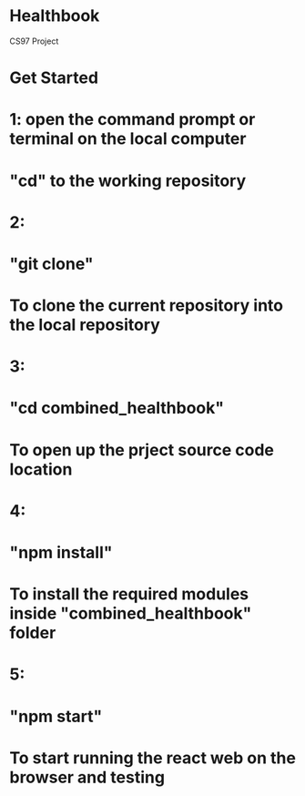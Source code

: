 # Healthbook
CS97 Project

# Get Started

# 1: open the command prompt or terminal on the local computer
# "cd" to the working repository

# 2:
# "git clone" <this repository url>
# To clone the current repository into the local repository

# 3:
# "cd combined_healthbook" 
# To open up the prject source code location

# 4:
# "npm install"
# To install the required modules inside "combined_healthbook" folder

# 5:
# "npm start"
# To start running the react web on the browser and testing
